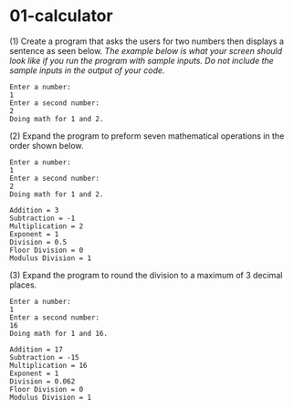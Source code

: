 # 01-calculator
(1) Create a program that asks the users for two numbers then displays a sentence as seen below. *The example below is what your screen should look like if you run the program with sample inputs. Do not include the sample inputs in the output of your code.*
```
Enter a number:
1
Enter a second number:
2
Doing math for 1 and 2.
```
(2) Expand the program to preform seven mathematical operations in the order shown below.
```
Enter a number:
1
Enter a second number:
2
Doing math for 1 and 2.

Addition = 3
Subtraction = -1
Multiplication = 2
Exponent = 1
Division = 0.5
Floor Division = 0
Modulus Division = 1
```
(3) Expand the program to round the division to a maximum of 3 decimal places.
```
Enter a number:
1
Enter a second number:
16
Doing math for 1 and 16.

Addition = 17
Subtraction = -15
Multiplication = 16
Exponent = 1
Division = 0.062
Floor Division = 0
Modulus Division = 1
```
